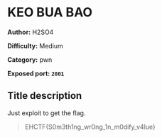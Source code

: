 # KEO BUA BAO

**Author:** H2SO4

**Difficulty:** Medium

**Category:** pwn

**Exposed port: `2001`**

## Title description

Just exploit to get the flag.

> EHCTF{S0m3th1ng_wr0ng_1n_m0dify_v4lue}